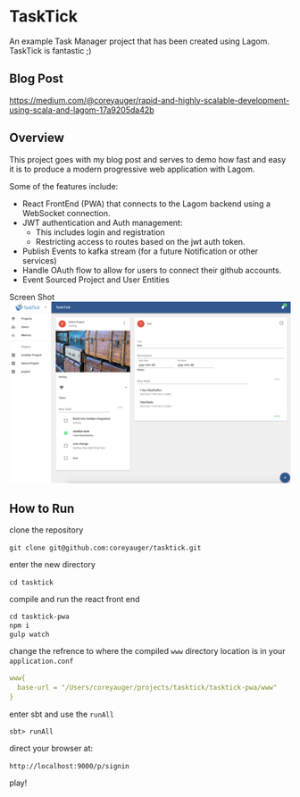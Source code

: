 # TaskTick

An example Task Manager project that has been created using Lagom.  
TaskTick is fantastic ;)

## Blog Post
https://medium.com/@coreyauger/rapid-and-highly-scalable-development-using-scala-and-lagom-17a9205da42b

## Overview
This project goes with my blog post and serves to demo how fast and easy it is to produce a modern progressive web application with Lagom.

Some of the features include:

* React FrontEnd (PWA) that connects to the Lagom backend using a WebSocket connection.
* JWT authentication and Auth management:
    * This includes login and registration
    * Restricting access to routes based on the jwt auth token.
* Publish Events to kafka stream (for a future Notification or other services) 
* Handle OAuth flow to allow for users to connect their github accounts.
* Event Sourced Project and User Entities 

Screen Shot
![screen-shot](screen-shot.png)

## How to Run

clone the repository

`git clone git@github.com:coreyauger/tasktick.git`

enter the new directory

`cd tasktick`

compile and run the react front end

```
cd tasktick-pwa
npm i
gulp watch
```

change the refrence to where the compiled `www` directory location is in your `application.conf`

```yaml
www{
  base-url = "/Users/coreyauger/projects/tasktick/tasktick-pwa/www"
}
```

enter sbt and use the `runAll`

```
sbt> runAll
```

direct your browser at:

`http://localhost:9000/p/signin`


play!
